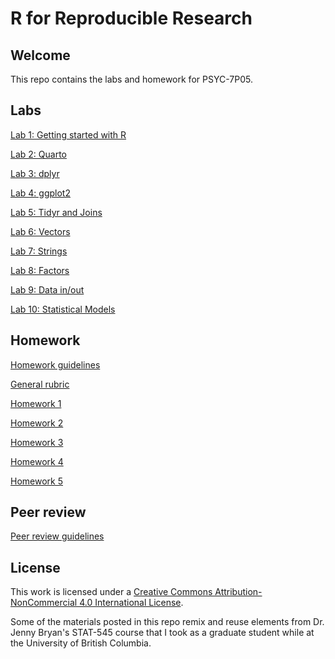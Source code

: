 # R for Reproducible Research

## Welcome

This repo contains the labs and homework for PSYC-7P05. 

## Labs

[Lab 1: Getting started with R](lab-01.md)

[Lab 2: Quarto](lab-02.md)

[Lab 3: dplyr](lab-03.md)

[Lab 4: ggplot2](lab-04.md)

[Lab 5: Tidyr and Joins](lab-05.md)

[Lab 6: Vectors](lab-06.md)

[Lab 7: Strings](lab-07.md)

[Lab 8: Factors](lab-08.md)

[Lab 9: Data in/out](lab-09.md)

[Lab 10: Statistical Models](lab-10.md)

## Homework

[Homework guidelines](homework-guidelines.md)

[General rubric](general-rubric.md)

[Homework 1](hw-01.md)

[Homework 2](hw-02.md)

[Homework 3](hw-03.md)

[Homework 4](hw-04.md)

[Homework 5](hw-05.md)

## Peer review

[Peer review guidelines](peer-evaluation-guidelines.md)

## License

This work is licensed under a [Creative Commons Attribution-NonCommercial 4.0 International License](http://creativecommons.org/licenses/by-nc/4.0/).

Some of the materials posted in this repo remix and reuse elements from Dr. Jenny Bryan's STAT-545 course that I took as a graduate student while at the University of British Columbia. 
